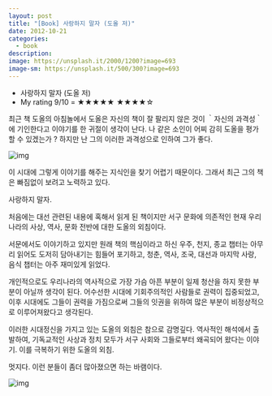 ```yaml
---
layout: post
title: "[Book] 사랑하지 말자 (도올 저)"
date: 2012-10-21
categories:
  - book
description: 
image: https://unsplash.it/2000/1200?image=693
image-sm: https://unsplash.it/500/300?image=693
---
```


- 사랑하지 말자 (도올 저)
- My rating 9/10 = ★★★★★ ★★★★☆

최근 책 도올의 아침놀에서 도올은 자신의 책이 잘 팔리지 않은 것이 ｀자신의 과격성｀에 기인한다고 이야기를 한 귀절이 생각이 난다. 
나 같은 소인이 어찌 감히 도올을 평가할 수 있겠는가 ? 하지만 난 그의 이러한 과격성으로 인하여 그가 좋다.

<!--more--> 

![img](http://i947.photobucket.com/albums/ad312/tkhwang/blog1/DSC_7134.jpg)

이 시대에 그렇게 이야기를 해주는 지식인을 찾기 어렵기 때문이다.
그래서 최근 그의 책은 빠짐없이 보려고 노력하고 있다.

사랑하지 말자.

처음에는 대선 관련된 내용에 혹해서 읽게 된 책이지만 
서구 문화에 의존적인 현재 우리나라의 사상, 역사, 문화 전반에 대한 도올의 외침이다.

서문에서도 이야기하고 있지만 원래 책의 핵심이라고 하신 우주, 천지, 종교 챕터는 아무리 읽어도 도저히 담아내기는 힘들어 포기하고,
청춘, 역사, 조국, 대선과 마지막 사랑, 음식 챕터는 아주 재미있게 읽었다.

개인적으로도 우리나라의 역사적으로 가장 가슴 아픈 부분이 일제 청산을 하지 못한 부분이 아닐까 생각이 된다.
어수선한 시대에 기회주의적인 사람들로 권력이 집중되었고, 이후 시대에도 그들이 권력을 가짐으로써 그들의 잇권을 위하여 많은 부분이 비정상적으로 이루어져왔다고 생각된다.

이러한 시대정신을 가지고 있는 도올의 외침은 참으로 감명깊다.
역사적인 해석에서 출발하여, 기독교적인 사상과 정치 모두가 서구 사회와 그들로부터 왜곡되어 왔다는 이야기.
이를 극복하기 위한 도올의 외침.

멋지다.
이런 분들이 좀더 많아졌으면 하는 바램이다.

![img](http://i2.wp.com/image.aladin.co.kr/product/1905/22/cover/8982641254_1.jpg?w=600)

